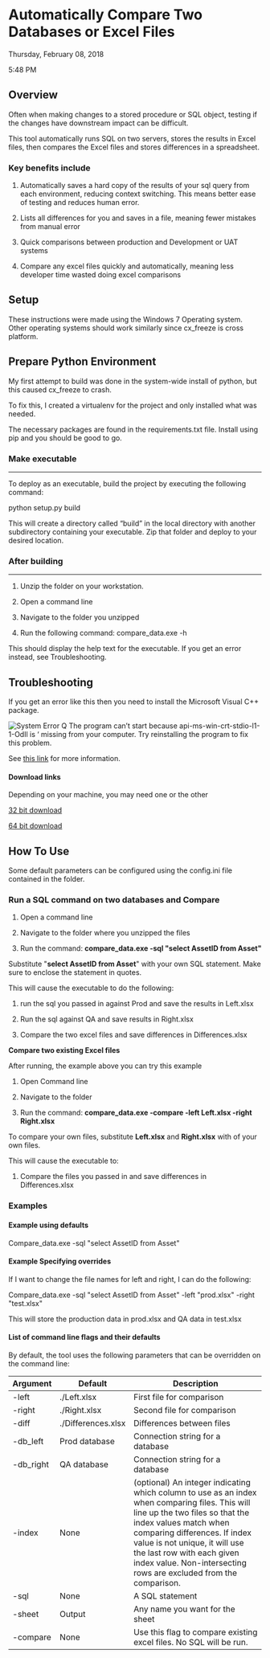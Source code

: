 # Automatically Compare Two Databases or Excel Files 

Thursday, February 08, 2018

5:48 PM

## Overview 

Often when making changes to a stored procedure or SQL object, testing if the changes have downstream impact can be difficult.



This tool automatically runs SQL on two servers, stores the results in Excel files, then compares the Excel files and stores differences in a spreadsheet.



### Key benefits include

1.  Automatically saves a hard copy of the results of your sql query from each environment, reducing context switching. This means better ease of testing and reduces human error.

1.  Lists all differences for you and saves in a file, meaning fewer mistakes from manual error

1.  Quick comparisons between production and Development or UAT systems

2.  Compare any excel files quickly and automatically, meaning less developer time wasted doing excel comparisons


## Setup

These instructions were made using the Windows 7 Operating system. Other operating systems should work similarly since cx\_freeze is cross platform.

Prepare Python Environment
--------------------------

My first attempt to build was done in the system-wide install of python, but this caused cx\_freeze to crash.

To fix this, I created a virtualenv for the project and only installed what was needed.

The necessary packages are found in the requirements.txt file. Install using pip and you should be good to go.

### Make executable
---------------

To deploy as an executable, build the project by executing the following command:

python setup.py build

This will create a directory called “build” in the local directory with another subdirectory containing your executable. Zip that folder and deploy to your desired location.

### After building
--------------

1.  Unzip the folder on your workstation.

1.  Open a command line

2.  Navigate to the folder you unzipped

1.  Run the following command: compare\_data.exe -h

This should display the help text for the executable. If you get an error instead, see Troubleshooting.



## Troubleshooting

If you get an error like this then you need to install the Microsoft Visual C++ package.

![System Error
Q The program can’t start because api-ms-win-crt-stdio-l1-1-OdIl is
‘ missing from your computer. Try reinstalling the program to fix this
problem.](https://i.imgur.com/eTgqVN4.png)


See [this link](http://www.thewindowsclub.com/api-ms-win-crt-runtime-l1-1-0-dll-is-missing) for more information.



#### Download links

Depending on your machine, you may need one or the other

[32 bit download](http://www.microsoft.com/en-gb/download/details.aspx?id=5555)

[64 bit download](http://www.microsoft.com/en-us/download/details.aspx?id=14632)



## How To Use

Some default parameters can be configured using the config.ini file contained in the folder.



### Run a SQL command on two databases and Compare



1.  Open a command line

1.  Navigate to the folder where you unzipped the files

1.  Run the command: **compare\_data.exe -sql "select AssetID from Asset"**

Substitute "**select AssetID from Asset**" with your own SQL statement. Make sure to enclose the statement in quotes.



This will cause the executable to do the following:

1.  run the sql you passed in against Prod and save the results in Left.xlsx

1.  Run the sql against QA and save results in Right.xlsx

1.  Compare the two excel files and save differences in Differences.xlsx





**Compare two existing Excel files**

After running, the example above you can try this example



1.  Open Command line

1.  Navigate to the folder

2.  Run the command: **compare\_data.exe -compare -left Left.xlsx -right Right.xlsx**



To compare your own files, substitute **Left.xlsx** and **Right.xlsx** with of your own files.



This will cause the executable to:

1.  Compare the files you passed in and save differences in Differences.xlsx


### Examples

#### Example using defaults

Compare\_data.exe -sql "select AssetID from Asset"


#### Example Specifying overrides

If I want to change the file names for left and right, I can do the following:


Compare\_data.exe -sql "select AssetID from Asset" -left "prod.xlsx" -right "test.xlsx"


This will store the production data in prod.xlsx and QA data in test.xlsx


#### List of command line flags and their defaults

By default, the tool uses the following parameters that can be overridden on the command line:

| Argument | Default | Description |
|-----------|--------------------|------------------------------------------------------------------------------------------------------------------------------------------------------------------------------------------------------------------------------------------------------------------------------------------------------------------------------------------|
| -left | ./Left.xlsx | First file for comparison |
| -right | ./Right.xlsx | Second file for comparison |
| -diff | ./Differences.xlsx | Differences between files |
| -db_left | Prod database | Connection string for a database |
| -db_right | QA database | Connection string for a database |
| -index | None | (optional) An integer indicating   which column to use as an index when comparing files.  This will line up the two files so that the   index values match when comparing differences.  If index value is not unique, it will use   the last row with each given index value.    Non-intersecting rows are excluded from the comparison. |
| -sql | None | A SQL statement  |
| -sheet | Output | Any name you want for the sheet |
| -compare | None | Use this flag to compare existing   excel files.  No SQL will be run.   |